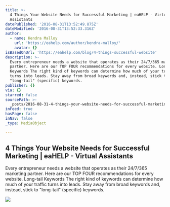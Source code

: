 ```yaml
---
title: >-
  4 Things Your Website Needs for Successful Marketing | eaHELP - Virtual
  Assistants
datePublished: '2016-08-31T13:52:49.875Z'
dateModified: '2016-08-31T13:52:33.316Z'
author:
  - name: Kendra Malloy
    url: 'https://eahelp.com/author/kendra-malloy/'
    avatar: {}
isBasedOnUrl: 'https://eahelp.com/blog/4-things-successful-website'
description: >-
  Every entrepreneur needs a website that operates as their 24/7/365 marketing
  partner. Here are our TOP FOUR recommendations for every website. Long-tail
  Keywords The right kind of keywords can determine how much of your traffic
  turns into leads. Stay away from broad keywords and, instead, stick to
  "long-tail" (specific) keywords.
publisher: {}
via: {}
starred: false
sourcePath: >-
  _posts/2016-08-31-4-things-your-website-needs-for-successful-marketing-or-eahel.md
inFeed: true
hasPage: false
inNav: false
_type: MediaObject

---
```

<article style=""><h1>4 Things Your Website Needs for Successful Marketing | eaHELP - Virtual Assistants</h1><p>Every entrepreneur needs a website that operates as their 24/7/365 marketing partner. Here are our TOP FOUR recommendations for every website. Long-tail Keywords The right kind of keywords can determine how much of your traffic turns into leads. Stay away from broad keywords and, instead, stick to "long-tail" (specific) keywords.</p><img src="https://eahelp.com/wp-content/uploads/2016/05/Website-Needs-for-Successful-Marketing.jpg" /></article>